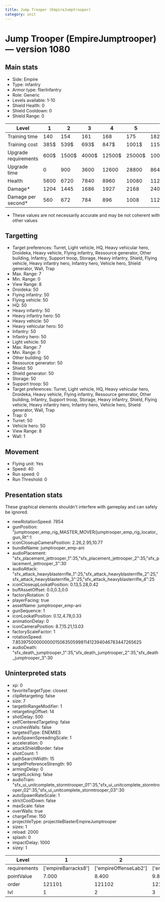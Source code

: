 ```yaml
---
title: Jump Trooper (EmpireJumptrooper)
category: unit
---
```


# Jump Trooper (EmpireJumptrooper) — version 1080

## Main stats

  * Side: Empire
  * Type: infantry
  * Armor type: flierInfantry
  * Role: Generic
  * Levels available: 1-10
  * Shield Health: 0
  * Shield Cooldown: 0
  * Shield Range: 0

|Level               |1   |2    |3    |4     |5     |6      |7      |8      |9       |10      |
|--------------------|----|-----|-----|------|------|-------|-------|-------|--------|--------|
|Training time       |140 |154  |161  |168   |175   |182    |189    |196    |203     |210     |
|Training cost       |385$|539$ |693$ |847$  |1001$ |1155$  |1309$  |1540$  |1617$   |1771$   |
|Upgrade requirements|600$|1500$|4000$|12500$|25000$|100000$|160000$|320000$|1000000$|2000000$|
|Upgrade time        |0   |900  |3600 |12600 |28800 |86400  |172800 |302400 |432000  |864000  |
|Health              |5600|6720 |7840 |8960  |10080 |11200  |12320  |13440  |14560   |16800   |
|Damage*             |1204|1445 |1686 |1927  |2168  |2408   |2649   |2890   |3131    |3612    |
|Damage per second*  |560 |672  |784  |896   |1008  |1120   |1232   |1344   |1456    |1680    |

* These values are not necessarily accurate and may be not coherent with other values

## Targetting

  * Target preferences: Turret, Light vehicle, HQ, Heavy vehicular hero, Droideka, Heavy vehicle, Flying infantry, Ressource generator, Other building, Infantry, Support troop, Storage, Heavy infantry, Shield, Flying vehicle, Heavy infantry hero, Infantry hero, Vehicle hero, Shield generator, Wall, Trap
  * Max. Range: 7
  * Min. Range: 0
  * View Range: 8
  * Droideka: 50
  * Flying infantry: 50
  * Flying vehicle: 50
  * HQ: 50
  * Heavy infantry: 50
  * Heavy infantry hero: 50
  * Heavy vehicle: 50
  * Heavy vehicular hero: 50
  * Infantry: 50
  * Infantry hero: 50
  * Light vehicle: 50
  * Max. Range: 7
  * Min. Range: 0
  * Other building: 50
  * Ressource generator: 50
  * Shield: 50
  * Shield generator: 50
  * Storage: 50
  * Support troop: 50
  * Target preferences: Turret, Light vehicle, HQ, Heavy vehicular hero, Droideka, Heavy vehicle, Flying infantry, Ressource generator, Other building, Infantry, Support troop, Storage, Heavy infantry, Shield, Flying vehicle, Heavy infantry hero, Infantry hero, Vehicle hero, Shield generator, Wall, Trap
  * Trap: 0
  * Turret: 50
  * Vehicle hero: 50
  * View Range: 8
  * Wall: 1

## Movement

  * Flying unit: Yes
  * Speed: 40
  * Run speed: 0
  * Run Threshold: 0

## Presentation stats

These graphical elements shouldn't interfere with gameplay and can safely be ignored.

  * newRotationSpeed: 7854
  * gunPosition: "jumptrooper_emp_rig_MASTER_MOVER/jumptrooper_emp_rig_locator_gun_Rt":1
  * iconCloseupCameraPosition: 2.26,2.95,10.77
  * bundleName: jumptrooper_emp-ani
  * audioPlacement: "sfx_placement_jettrooper_1":35,"sfx_placement_jettrooper_2":35,"sfx_placement_jettrooper_3":30
  * audioAttack: "sfx_attack_heavyblasterrifle_1":25,"sfx_attack_heavyblasterrifle_2":25,"sfx_attack_heavyblasterrifle_3":25,"sfx_attack_heavyblasterrifle_4":25
  * iconCloseupLookatPosition: 0.13,5.28,0.42
  * buffAssetOffset: 0.0,0.3,0.0
  * factoryRotation: 0
  * playerFacing: true
  * assetName: jumptrooper_emp-ani
  * gunSequence: 1
  * iconLookatPosition: 0.12,4.78,0.33
  * animationDelay: 0
  * iconCameraPosition: 8.7,15.21,13.03
  * factoryScaleFactor: 1
  * rotationSpeed: 7.8539750000000001506350599811412394046783447265625
  * audioDeath: "sfx_death_jumptrooper_1":35,"sfx_death_jumptrooper_2":35,"sfx_death_jumptrooper_3":30

## Uninterpreted stats

  * xp: 0
  * favoriteTargetType: closest
  * clipRetargeting: false
  * size: 7
  * targetInRangeModifier: 1
  * retargetingOffset: 14
  * shotDelay: 500
  * selfCenteredTargeting: false
  * crushesWalls: false
  * targetedType: ENEMIES
  * autoSpawnSpreadingScale: 1
  * acceleration: 0
  * attackShieldBorder: false
  * shotCount: 1
  * pathSearchWidth: 15
  * targetPreferenceStrength: 90
  * armingDelay: 0
  * targetLocking: false
  * audioTrain: "sfx_ui_unitcomplete_stormtrooper_01":35,"sfx_ui_unitcomplete_stormtrooper_02":35,"sfx_ui_unitcomplete_stormtrooper_03":30
  * autoSpawnRateScale: 1
  * strictCoolDown: false
  * maxScale: false
  * overWalls: true
  * chargeTime: 150
  * projectileType: projectileBlasterEmpireJumptrooper
  * sizex: 1
  * reload: 2000
  * splash: 0
  * impactDelay: 1000
  * sizey: 1

|Level       |1                  |2                    |3                    |4                    |5                    |6                    |7                    |8                    |9                    |10                    |
|------------|-------------------|---------------------|---------------------|---------------------|---------------------|---------------------|---------------------|---------------------|---------------------|----------------------|
|requirements|['empireBarracks8']|['empireOffenseLab2']|['empireOffenseLab3']|['empireOffenseLab4']|['empireOffenseLab5']|['empireOffenseLab6']|['empireOffenseLab7']|['empireOffenseLab8']|['empireOffenseLab9']|['empireOffenseLab10']|
|pointValue  |7.000              |8.400                |9.800                |11.200               |12.600               |14.000               |15.400               |16.800               |18.200               |21.000                |
|order       |121101             |121102               |121103               |121104               |121105               |121106               |121107               |121108               |121109               |121110                |
|lvl         |1                  |2                    |3                    |4                    |5                    |6                    |7                    |8                    |9                    |10                    |

